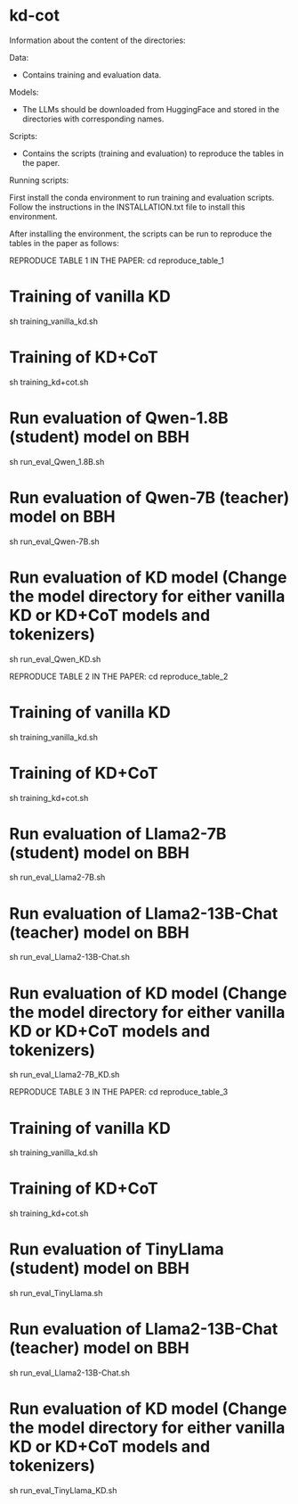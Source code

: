 # kd-cot

Information about the content of the directories:

Data:
- Contains training and evaluation data.

Models:
- The LLMs should be downloaded from HuggingFace and stored in the directories with corresponding names.

Scripts:
- Contains the scripts (training and evaluation) to reproduce the tables in the paper.

Running scripts:

First install the conda environment to run training and evaluation scripts.
Follow the instructions in the INSTALLATION.txt file to install this environment.

After installing the environment, the scripts can be run to reproduce the tables in the paper as follows:

REPRODUCE TABLE 1 IN THE PAPER:
cd reproduce_table_1
# Training of vanilla KD
sh training_vanilla_kd.sh
# Training of KD+CoT
sh training_kd+cot.sh
# Run evaluation of Qwen-1.8B (student) model on BBH
sh run_eval_Qwen_1.8B.sh
# Run evaluation of Qwen-7B (teacher) model on BBH
sh run_eval_Qwen-7B.sh
# Run evaluation of KD model (Change the model directory for either vanilla KD or KD+CoT models and tokenizers)
sh run_eval_Qwen_KD.sh

REPRODUCE TABLE 2 IN THE PAPER:
cd reproduce_table_2
# Training of vanilla KD
sh training_vanilla_kd.sh
# Training of KD+CoT
sh training_kd+cot.sh
# Run evaluation of Llama2-7B (student) model on BBH
sh run_eval_Llama2-7B.sh
# Run evaluation of Llama2-13B-Chat (teacher) model on BBH
sh run_eval_Llama2-13B-Chat.sh
# Run evaluation of KD model (Change the model directory for either vanilla KD or KD+CoT models and tokenizers)
sh run_eval_Llama2-7B_KD.sh

REPRODUCE TABLE 3 IN THE PAPER:
cd reproduce_table_3
# Training of vanilla KD
sh training_vanilla_kd.sh
# Training of KD+CoT
sh training_kd+cot.sh
# Run evaluation of TinyLlama (student) model on BBH
sh run_eval_TinyLlama.sh
# Run evaluation of Llama2-13B-Chat (teacher) model on BBH
sh run_eval_Llama2-13B-Chat.sh
# Run evaluation of KD model (Change the model directory for either vanilla KD or KD+CoT models and tokenizers)
sh run_eval_TinyLlama_KD.sh
